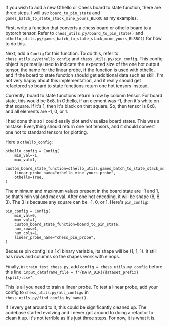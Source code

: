If you wish to add a new Othello or Chess board to state function, there are three steps. I will use `board_to_pin_state` and `games_batch_to_state_stack_mine_yours_BLRRC` as my examples.

First, write a function that converts a chess board or othello board to a pytorch tensor. Refer to `chess_utils.py/board_to_pin_state()` and `othello_utils.py/games_batch_to_state_stack_mine_yours_BLRRC()` for how to do this.

Next, add a `Config` for this function. To do this, refer to `chess_utils.py/othello_config` and `chess_utils.py/pin_config`. This config object is primarily used to indicate the expected size of the one hot output tensor, the name for the linear probe, if the function is used with othello, and if the board to state function should get additional data such as skill. I'm not very happy about this implementation, and it really should get refactored so board to state functions return one hot tensors instead.

Currently, board to state functions return a row by column tensor. For board state, this would be 8x8. In Othello, if an element was -1, then it's white on that square. If it's 1, then it's black on that square. So, then tensor is 8x8, and all elements are -1, 0, or 1.

I had done this so I could easily plot and visualize board states. This was a mistake. Everything should return one hot tensors, and it should convert one hot to standard tensors for plotting.

Here's `othello_config`:

```
othello_config = Config(
    min_val=-1,
    max_val=1,
    custom_board_state_function=othello_utils.games_batch_to_state_stack_mine_yours_BLRRC,
    linear_probe_name="othello_mine_yours_probe",
    othello=True,
)
```

The minimum and maximum values present in the board state are -1 and 1, so that's min val and max val. After one hot encoding, it will be shape (8, 8, 3). The 3 is because any square can be -1, 0, or 1. Here's `pin_config`:

```
pin_config = Config(
    min_val=0,
    max_val=1,
    custom_board_state_function=board_to_pin_state,
    num_rows=1,
    num_cols=1,
    linear_probe_name="chess_pin_probe",
)
```

Because pin config is a 1x1 binary variable, its shape will be (1, 1, 1). It still has rows and columns so the shapes work with einops.

Finally, in `train_test_chess.py`, add `config = chess_utils.my_config` before this line: `input_dataframe_file = f"{DATA_DIR}{dataset_prefix}{split}.csv"`. 

This is all you need to train a linear probe. To test a linear probe, add your config to `chess_utils.py/all_configs` in `chess_utils.py/find_config_by_name()`.

If I every get around to it, this could be significantly cleaned up. The codebase started evolving and I never got around to doing a refactor to clean it up. It's not terrible as it's just three steps. For now, it is what it is.